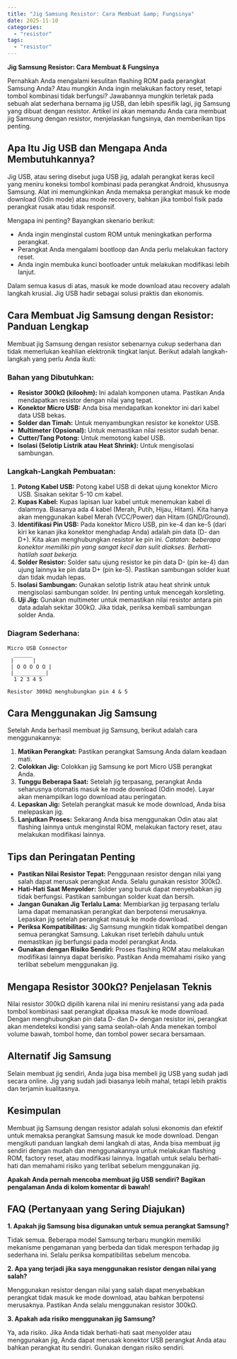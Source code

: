 ```yaml
---
title: "Jig Samsung Resistor: Cara Membuat &amp; Fungsinya"
date: 2025-11-10
categories: 
  - "resistor"
tags: 
  - "resistor"
---
```


**Jig Samsung Resistor: Cara Membuat & Fungsinya**

Pernahkah Anda mengalami kesulitan flashing ROM pada perangkat Samsung Anda? Atau mungkin Anda ingin melakukan factory reset, tetapi tombol kombinasi tidak berfungsi? Jawabannya mungkin terletak pada sebuah alat sederhana bernama jig USB, dan lebih spesifik lagi, jig Samsung yang dibuat dengan resistor. Artikel ini akan memandu Anda cara membuat jig Samsung dengan resistor, menjelaskan fungsinya, dan memberikan tips penting.

## Apa Itu Jig USB dan Mengapa Anda Membutuhkannya?

Jig USB, atau sering disebut juga USB jig, adalah perangkat keras kecil yang meniru koneksi tombol kombinasi pada perangkat Android, khususnya Samsung. Alat ini memungkinkan Anda memaksa perangkat masuk ke mode download (Odin mode) atau mode recovery, bahkan jika tombol fisik pada perangkat rusak atau tidak responsif.

Mengapa ini penting? Bayangkan skenario berikut:

- Anda ingin menginstal custom ROM untuk meningkatkan performa perangkat.
- Perangkat Anda mengalami bootloop dan Anda perlu melakukan factory reset.
- Anda ingin membuka kunci bootloader untuk melakukan modifikasi lebih lanjut.

Dalam semua kasus di atas, masuk ke mode download atau recovery adalah langkah krusial. Jig USB hadir sebagai solusi praktis dan ekonomis.

## Cara Membuat Jig Samsung dengan Resistor: Panduan Lengkap

Membuat jig Samsung dengan resistor sebenarnya cukup sederhana dan tidak memerlukan keahlian elektronik tingkat lanjut. Berikut adalah langkah-langkah yang perlu Anda ikuti:

### Bahan yang Dibutuhkan:

- **Resistor 300kΩ (kiloohm):** Ini adalah komponen utama. Pastikan Anda mendapatkan resistor dengan nilai yang tepat.
- **Konektor Micro USB:** Anda bisa mendapatkan konektor ini dari kabel data USB bekas.
- **Solder dan Timah:** Untuk menyambungkan resistor ke konektor USB.
- **Multimeter (Opsional):** Untuk memastikan nilai resistor sudah benar.
- **Cutter/Tang Potong:** Untuk memotong kabel USB.
- **Isolasi (Selotip Listrik atau Heat Shrink):** Untuk mengisolasi sambungan.

### Langkah-Langkah Pembuatan:

1. **Potong Kabel USB:** Potong kabel USB di dekat ujung konektor Micro USB. Sisakan sekitar 5-10 cm kabel.
2. **Kupas Kabel:** Kupas lapisan luar kabel untuk menemukan kabel di dalamnya. Biasanya ada 4 kabel (Merah, Putih, Hijau, Hitam). Kita hanya akan menggunakan kabel Merah (VCC/Power) dan Hitam (GND/Ground).
3. **Identifikasi Pin USB:** Pada konektor Micro USB, pin ke-4 dan ke-5 (dari kiri ke kanan jika konektor menghadap Anda) adalah pin data (D- dan D+). Kita akan menghubungkan resistor ke pin ini. _Catatan: beberapa konektor memiliki pin yang sangat kecil dan sulit diakses. Berhati-hatilah saat bekerja._
4. **Solder Resistor:** Solder satu ujung resistor ke pin data D- (pin ke-4) dan ujung lainnya ke pin data D+ (pin ke-5). Pastikan sambungan solder kuat dan tidak mudah lepas.
5. **Isolasi Sambungan:** Gunakan selotip listrik atau heat shrink untuk mengisolasi sambungan solder. Ini penting untuk mencegah korsleting.
6. **Uji Jig:** Gunakan multimeter untuk memastikan nilai resistor antara pin data adalah sekitar 300kΩ. Jika tidak, periksa kembali sambungan solder Anda.

### Diagram Sederhana:

```
Micro USB Connector
  ______
 |      |
 | O O O O O |
 |__________|
  1 2 3 4 5

Resistor 300kΩ menghubungkan pin 4 & 5
```

## Cara Menggunakan Jig Samsung

Setelah Anda berhasil membuat jig Samsung, berikut adalah cara menggunakannya:

1. **Matikan Perangkat:** Pastikan perangkat Samsung Anda dalam keadaan mati.
2. **Colokkan Jig:** Colokkan jig Samsung ke port Micro USB perangkat Anda.
3. **Tunggu Beberapa Saat:** Setelah jig terpasang, perangkat Anda seharusnya otomatis masuk ke mode download (Odin mode). Layar akan menampilkan logo download atau peringatan.
4. **Lepaskan Jig:** Setelah perangkat masuk ke mode download, Anda bisa melepaskan jig.
5. **Lanjutkan Proses:** Sekarang Anda bisa menggunakan Odin atau alat flashing lainnya untuk menginstal ROM, melakukan factory reset, atau melakukan modifikasi lainnya.

## Tips dan Peringatan Penting

- **Pastikan Nilai Resistor Tepat:** Penggunaan resistor dengan nilai yang salah dapat merusak perangkat Anda. Selalu gunakan resistor 300kΩ.
- **Hati-Hati Saat Menyolder:** Solder yang buruk dapat menyebabkan jig tidak berfungsi. Pastikan sambungan solder kuat dan bersih.
- **Jangan Gunakan Jig Terlalu Lama:** Membiarkan jig terpasang terlalu lama dapat memanaskan perangkat dan berpotensi merusaknya. Lepaskan jig setelah perangkat masuk ke mode download.
- **Periksa Kompatibilitas:** Jig Samsung mungkin tidak kompatibel dengan semua perangkat Samsung. Lakukan riset terlebih dahulu untuk memastikan jig berfungsi pada model perangkat Anda.
- **Gunakan dengan Risiko Sendiri:** Proses flashing ROM atau melakukan modifikasi lainnya dapat berisiko. Pastikan Anda memahami risiko yang terlibat sebelum menggunakan jig.

## Mengapa Resistor 300kΩ? Penjelasan Teknis

Nilai resistor 300kΩ dipilih karena nilai ini meniru resistansi yang ada pada tombol kombinasi saat perangkat dipaksa masuk ke mode download. Dengan menghubungkan pin data D- dan D+ dengan resistor ini, perangkat akan mendeteksi kondisi yang sama seolah-olah Anda menekan tombol volume bawah, tombol home, dan tombol power secara bersamaan.

## Alternatif Jig Samsung

Selain membuat jig sendiri, Anda juga bisa membeli jig USB yang sudah jadi secara online. Jig yang sudah jadi biasanya lebih mahal, tetapi lebih praktis dan terjamin kualitasnya.

## Kesimpulan

Membuat jig Samsung dengan resistor adalah solusi ekonomis dan efektif untuk memaksa perangkat Samsung masuk ke mode download. Dengan mengikuti panduan langkah demi langkah di atas, Anda bisa membuat jig sendiri dengan mudah dan menggunakannya untuk melakukan flashing ROM, factory reset, atau modifikasi lainnya. Ingatlah untuk selalu berhati-hati dan memahami risiko yang terlibat sebelum menggunakan jig.

**Apakah Anda pernah mencoba membuat jig USB sendiri? Bagikan pengalaman Anda di kolom komentar di bawah!**

## FAQ (Pertanyaan yang Sering Diajukan)

**1\. Apakah jig Samsung bisa digunakan untuk semua perangkat Samsung?**

Tidak semua. Beberapa model Samsung terbaru mungkin memiliki mekanisme pengamanan yang berbeda dan tidak merespon terhadap jig sederhana ini. Selalu periksa kompatibilitas sebelum mencoba.

**2\. Apa yang terjadi jika saya menggunakan resistor dengan nilai yang salah?**

Menggunakan resistor dengan nilai yang salah dapat menyebabkan perangkat tidak masuk ke mode download, atau bahkan berpotensi merusaknya. Pastikan Anda selalu menggunakan resistor 300kΩ.

**3\. Apakah ada risiko menggunakan jig Samsung?**

Ya, ada risiko. Jika Anda tidak berhati-hati saat menyolder atau menggunakan jig, Anda dapat merusak konektor USB perangkat Anda atau bahkan perangkat itu sendiri. Gunakan dengan risiko sendiri.
